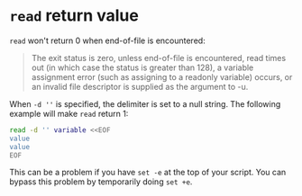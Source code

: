 # `read` return value

`read` won't return 0 when end-of-file is encountered:

> The  exit status is  zero, unless
> end-of-file is  encountered, read  times out  (in which
> case  the  status  is  greater than  128),  a  variable
> assignment  error  (such  as assigning  to  a  readonly
> variable)  occurs, or  an  invalid  file descriptor  is
> supplied as the argument to -u.

When `-d ''` is specified, the delimiter is set to a null string.
The following example will make `read` return 1:

```sh
read -d '' variable <<EOF
value
value
EOF
```

This can be a problem if you have `set -e` at the top of your script.
You can bypass this problem by temporarily doing `set +e`.
